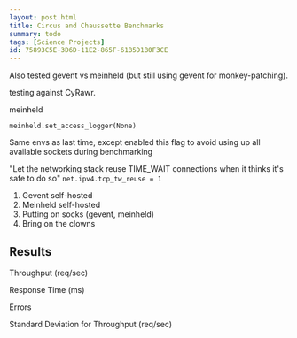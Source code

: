 ```yaml
---
layout: post.html
title: Circus and Chaussette Benchmarks
summary: todo 
tags: [Science Projects]
id: 75893C5E-3D6D-11E2-865F-61B5D1B0F3CE
---
```


Also tested gevent vs meinheld (but still using gevent for monkey-patching).

testing against CyRawr.

meinheld 


```meinheld.set_access_logger(None)```

Same envs as last time, except enabled this flag to avoid using up all available sockets during benchmarking

"Let the networking stack reuse TIME_WAIT connections when it thinks it's safe to do so"
```net.ipv4.tcp_tw_reuse = 1```

1. Gevent self-hosted
1. Meinheld self-hosted
1. Putting on socks (gevent, meinheld)
1. Bring on the clowns

## Results ##

Throughput (req/sec)
<div id="graph-1-rps" class="flot"></div>

Response Time (ms)
<div id="graph-1-rt" class="flot"></div>

Errors
<div id="graph-1-errors" class="flot"></div>

Standard Deviation for Throughput (req/sec)
<div id="graph-1-stdev" class="flot"></div>

<script type="text/javascript" src="/assets/js/gevent-vs-meinheld.js" />


